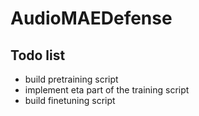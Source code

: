 # AudioMAEDefense

## Todo list

- build pretraining script
- implement eta part of the training script
- build finetuning script
